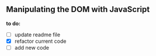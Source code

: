## Manipulating the DOM with JavaScript

**to do:**
- [ ] update readme file
- [X] refactor current code
- [ ] add new code
